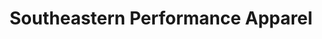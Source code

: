 ---
title: "Southeastern Performance Apparel"
url: /dothan/southeastern-performance-apparel/
shop: Kleidung
---